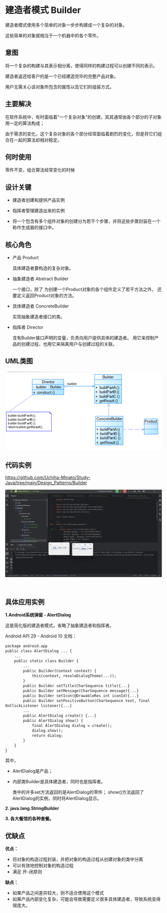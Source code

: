# 建造者模式 Builder

建造者模式使用多个简单的对象一步步构建成一个复杂的对象。

这些简单的对象就相当于一个机器中的各个零件。

## 意图

将一个复杂的构建与其表示相分离，使得同样的构建过程可以创建不同的表示。

建造者返还给客户的是一个已经建造完毕的完整产品对象。

用户无需关心该对象所包含的属性以及它们的组装方式。

## 主要解决

在软件系统中，有时面临着"一个复杂对象"的创建，其其通常由各个部分的子对象用一定的算法构成；

由于需求的变化，这个复杂对象的各个部分经常面临着剧烈的变化，但是将它们组合在一起的算法却相对稳定。

## 何时使用

零件不变，组合算法经常变化的时候

## 设计关键

- 建造者创建和提供产品实例

- 指挥者管理建造出来的实例

- 将一个包含有多个组件对象的创建分为若干个步骤，并将这些步骤封装在一个称作生成器的接口中。

## 核心角色

- 产品 Product

    具体建造者要构造的复杂对象。

- 抽象建造者 Abstract Builder

    一个接口，除了 为创建一个Product对象的各个组件定义了若干方法之外，
    还要定义返回Product对象的方法。

- 具体建造者 ConcreteBuilder

    实现抽象建造者接口的类。

- 指挥者 Director

    含有Builder接口声明的变量，负责向用户提供具体的建造者。
    用它来控制产品的创建过程，也用它来隔离用户与创建过程的关联。

## UML类图

![Buider](../pictures/Builder_UML.png)

## 代码实例

https://github.com/Uchiha-Minato/Study-Java/tree/main/Design_Patterns/Builder

![builder](../pictures/Builder.png)

<br>

## 具体应用实例

**1.Android系统弹窗 - AlertDialog**

这是简化版的建造者模式，省略了抽象建造者和指挥者。

Android API 29 - Android 10 文档：

    package android.app
    public class AlertDialog ... {
        ...
        public static class Builder {
            ...
            public Builder(Context context) {
                this(context, resoleDialogTheme(...));
            }
            public Builder setTitle(CharSequence title){...}
            public Builder setMessage(CharSequence message){...}
            public Builder setIcon(@DrawableRes int iconId){...}
            public Builder setPositiveButton(CharSequence text, final OnClickListener listener){...}
            ...
            public AlertDialog create() {...}
            public AlertDialog show() {
                final AlertDialog dialog = create();
                dialog.show();
                return dialog;
            }
        }
    }

其中，
- AlertDialog是产品；

- 内部类Builder是具体建造者，同时也是指挥者。

    类中的许多set方法返回的是AlertDialog的零件；
    show()方法返回了AlertDialog的实例，同时将AlertDialog显示。

**2. java.lang.StringBuilder**

**3. 各大餐馆的各种套餐。**


## 优缺点

**优点：**

- 将对象的构造过程封装，并把对象的构造过程从创建对象的类中分离
- 可以有效地控制对象的构造过程
- 满足 开-闭原则

**缺点：**

- 如果产品之间差异较大，则不适合使用这个模式
- 如果产品内部变化复杂，可能会导致需要定义很多具体建造者，导致系统变得很庞大。